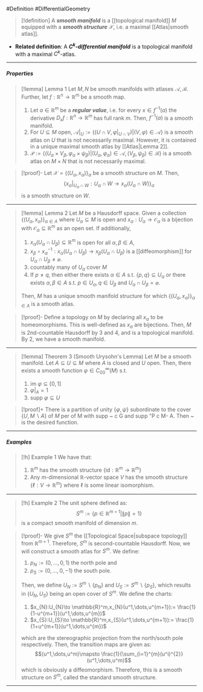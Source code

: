 #Definition #DifferentialGeometry 

> [!definition]
> A ***smooth manifold*** is a [[topological manifold]] $M$ equipped with a ***smooth structure*** $\mathcal{X}$, i.e. a maximal [[Atlas|smooth atlas]].
- **Related definition**: A ***$C^k$-differential manifold*** is a topological manifold with a maximal $C^k$-atlas.
---
##### Properties
> [!lemma] Lemma 1
> Let $M,N$ be smooth manifolds  with atlases $\mathcal{A},\mathcal{B}$. Further, let $f:\mathbb{R}^n\to \mathbb{R}^m$ be a smooth map.
> 1. Let $a\in \mathbb{R}^m$ be a ***regular value***, i.e. for every $x\in f^{-1}(a)$ the derivative $D_{x}f:\mathbb{R}^n\to \mathbb{R}^m$ has full rank $m$. Then, $f^{-1}(a)$ is a smooth manifold.
> 2. For $U\subseteq M$ open, $\mathcal{A}|_{U}:=\{ (U\cap V,\varphi|_{U\cap V})|(V,\varphi)\in \mathcal{A} \}$ is a smooth atlas on $U$ that is not necessarily maximal. However, it is contained in a unique maximal smooth atlas by [[Atlas|Lemma 2]].
> 3. $\mathcal{P}:=\{ (U_{\alpha}\times V_{\beta},\varphi_{\alpha}\times \psi_{\beta}) |(U_{\alpha},\varphi_{\alpha})\in \mathcal{A},(V_{\beta},\psi_{\beta})\in \mathcal{B}\}$ is a smooth atlas on $M\times N$ that is not necessarily maximal.
> 

> [!proof]-
> Let $\mathcal{X}=\{ (U_{\alpha},x_{\alpha}) \}_{\alpha}$ be a smooth structure on $M$. Then, $$\{ x_{\alpha}|_{U_{\alpha}\cap W}: U_{\alpha}\cap W\to x_{\alpha}(U_{\alpha}\cap W)\}_{\alpha}$$is a smooth structure on $W$. 
---
> [!lemma] Lemma 2
> Let $M$ be a Hausdorff space. Given a collection  $\{ (U_{\alpha},x_{\alpha} )\}_{\alpha\in A}$ where $U_{\alpha}\subseteq M$ is open and $x_{\alpha}:U_{\alpha}\to \mathcal{O}_{\alpha}$ is a bijection with $\mathcal{O}_{\alpha}\subseteq \mathbb{R}^m$ as an open set. If additionally, 
> 1. $x_{\alpha}(U_{\alpha}\cap U_{\beta})\subseteq \mathbb{R}^m$ is open for all $\alpha,\beta\in A$,
> 2. $x_{\beta}\circ x_{\alpha}^{-1}: x_{\alpha}(U_{\alpha}\cap U_{\beta})\to x_{\beta}(U_{\alpha}\cap U_{\beta})$ is a [[diffeomorphism]] for $U_{\alpha}\cap U_{\beta}\neq \varnothing$.
> 3. countably many of $U_{\alpha}$ cover $M$
> 4. If $p\neq q$, then either there exists $\alpha\in A$ s.t. $\{ p,q \}\subseteq U_{\alpha}$ or there exists $\alpha,\beta\in A$ s.t. $p\in U_{\alpha}, q\in U_{\beta}$ and $U_{\alpha}\cap U_{\beta}=\varnothing$.
> 
> Then, $M$ has a unique smooth manifold structure for which $\{ (U_{\alpha},x_{\alpha}) \}_{\alpha\in A}$ is a smooth atlas.

> [!proof]-
> Define a topology on $M$ by declaring all $x_{\alpha}$ to be homeomorphisms. This is well-defined as $x_{\alpha}$ are bijections. Then, $M$ is 2nd-countable Hausdorff by 3 and 4, and is a topological manifold. By 2, we have a smooth manifold.
---
> [!lemma] Theorem 3 (Smooth Urysohn's Lemma)
> Let $M$ be a smooth manifold. Let $A\subseteq U\subseteq M$ where $A$ is closed and $U$ open. Then, there exists a smooth function $\varphi\in C^\infty_{00}(M)$ s.t.
> 1. $\text{im }\varphi \subseteq[0,1]$
> 2. $\varphi|_{A}=1$
> 3. $\text{supp }\varphi \subseteq U$

> [!proof]+
> There is a partition of unity $\{ \varphi,\psi \}$ subordinate to the cover $\{ U, M \backslash A \}$ of $M$ per of M with supp ~ c G and supp "P c M- A. Then ~ is the desired function.

---
##### Examples
> [!h] Example 1
> We have that: 
> 1. $\mathbb{R}^m$ has the smooth structure $\{ \text{id}:\mathbb{R}^m\to \mathbb{R}^m \}$
> 2. Any $m$-dimensional $\mathbb{R}$-vector space $V$ has the smooth structure $\{ \ell:V\to \mathbb{R}^m \}$ where $\ell$ is some linear isomorphism.
---
> [!h] Example 2
> The unit sphere defined as: $$S^m:=\{ p\in \mathbb{R}^{m+1}|\left\| p \right\| =1 \}$$is a compact smooth manifold of dimension $m$.

> [!proof]-
> We give $S^m$ the [[Topological Space|subspace topology]] from $\mathbb{R}^{m+1}$. Therefore, $S^m$ is second-countable Hausdorff. Now, we will construct a smooth atlas for $S^m$. We define:
> 1. $p_{N}:=(0,\dots,0,1)$ the north pole and
> 2. $p_{S}:=(0,\dots,0,-1)$ the south pole.
> 
> Then, we define $U_{N}:=S^m \backslash \{ p_{N} \}$ and $U_{S}:=S^m \backslash\{ p_{S} \}$, which results in $\{ U_{N},U_{S} \}$ being an open cover of $S^m$. We define the charts:
> 1. $x_{N}:U_{N}\to \mathbb{R}^m,x_{N}(u^1,\dots,u^{m+1}):= \frac{1}{1-u^{m+1}}(u^1,\dots,u^{m})$
> 2. $x_{S}:U_{S}\to \mathbb{R}^m,x_{S}(u^1,\dots,u^{m+1}):= \frac{1}{1+u^{m+1}}(u^1,\dots,u^{m})$
>    
> which are the stereographic projection from the north/south pole respectively. Then, the transition maps are given as: $$(u^1,\dots,u^m)\mapsto \frac{1}{\sum_{i=1}^{m}(u^i)^{2}}(u^1,\dots,u^m)$$which is obviously a diffeomorphism. Therefore, this is a smooth structure on $S^m$, called the standard smooth structure. 
---
